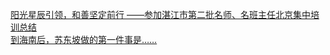   
[阳光星辰引领，和善坚定前行 ——参加湛江市第二批名师、名班主任北京集中培训总结](http://www.dianyue.me/archives/826/9xt03380h29l7sdm/)  
[到海南后，苏东坡做的第一件事是……](http://www.dianyue.me/archives/426/7q2n5yop60rqs14s/)